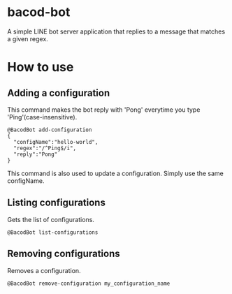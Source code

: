 # bacod-bot
A simple LINE bot server application that replies to a message that matches a given regex.

# How to use
## Adding a configuration
This command makes the bot reply with 'Pong' everytime you type 'Ping'(case-insensitive).
```
@BacodBot add-configuration
{
  "configName":"hello-world",
  "regex":"/^Ping$/i",
  "reply":"Pong"
}
```

This command is also used to update a configuration. Simply use the same configName.

## Listing configurations
Gets the list of configurations.
```
@BacodBot list-configurations
```

## Removing configurations
Removes a configuration.
```
@BacodBot remove-configuration my_configuration_name
```
